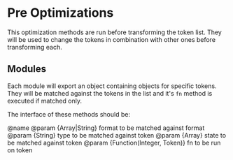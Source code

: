 Pre Optimizations
=================================================
This optimization methods are run before transforming the token list. They will be
used to change the tokens in combination with other ones before transforming each.


Modules
-------------------------------------------------
Each module will export an object containing objects for specific tokens. They will
be matched against the tokens in the list and it's `fn` method is executed if matched
only.

The interface of these methods should be:

@name <alias>
@param {Array|String} format to be matched against format
@param {String} type to be matched against token
@param {Array} state to be matched against token
@param {Function(Integer, Token)} fn to be run on token
